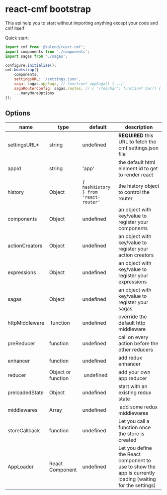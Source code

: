# react-cmf bootstrap

This api help you to start without importing anything except your code and cmf itself

Quick start:

```javascript
import cmf from '@talend/react-cmf';
import components from './components';
import sagas from './sagas';

configure.initialize();
cmf.bootstrap({
	components,
	settingsURL: '/settings.json',
	saga: sagas.appSaga, // function* appSaga() {...}
	sagaRouterConfig: sagas.routes, // { '/foo/bar': function* bar() {...}, ... },
    ...manyMoreOptions
});
```

## Options

| name | type | default | description |
| -- | -- | -- | -- |
| settingsURL* | string | undefined | **REQUIRED** this URL to fetch the cmf settings.json file |
| appId | string | 'app' | the default html element id to get to render react |
| history | Object | `{ hashHistory } from 'react-router'` | the history object to control the router |
| components | Object | undefined | an object with key/value to register your components |
| actionCreators | Object | undefined | an object with key/value to register your action creators |
| expressions | Object | undefined | an object with key/value to register your expressions |
| sagas | Object | undefined | an object with key/value to register your sagas |
| httpMiddleware | function | undefined | override the default http middleware |
| preReducer | function | undefined | call on every action before the other reducers |
| enhancer | function | undefined | add redux enhancer |
| reducer | Object or function | undefined | add your own app reducer |
| preloadedState | Object | undefined | start with an existing redux state |
| middlewares | Array | undefined | add some redux middlewares |
| storeCallback | function | undefined | Let you call a function once the store is created |
| AppLoader | React Component | undefined | Let you define the React component to use to show the app is currently loading (waiting for the settings) |
